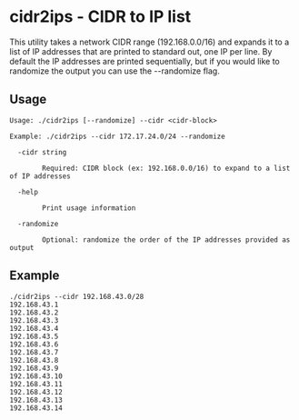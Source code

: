 # cidr2ips - CIDR to IP list 

This utility takes a network CIDR range (192.168.0.0/16) and expands it to a list of IP addresses that are printed to standard out, one IP per line. By default the IP addresses are printed sequentially, but if you would like to randomize the output you can use the --randomize flag.

## Usage

```
Usage: ./cidr2ips [--randomize] --cidr <cidr-block>

Example: ./cidr2ips --cidr 172.17.24.0/24 --randomize

  -cidr string
    
        Required: CIDR block (ex: 192.168.0.0/16) to expand to a list of IP addresses
    
  -help
    
        Print usage information
    
  -randomize
    
        Optional: randomize the order of the IP addresses provided as output
```


## Example

```
./cidr2ips --cidr 192.168.43.0/28 
192.168.43.1
192.168.43.2
192.168.43.3
192.168.43.4
192.168.43.5
192.168.43.6
192.168.43.7
192.168.43.8
192.168.43.9
192.168.43.10
192.168.43.11
192.168.43.12
192.168.43.13
192.168.43.14
```
